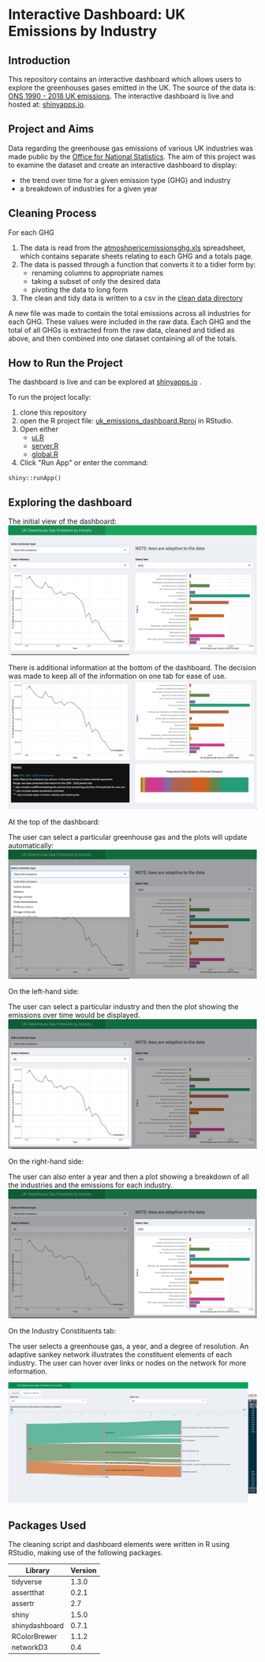 # Interactive Dashboard: UK Emissions by Industry

## Introduction

This repository contains an interactive dashboard which allows users to explore
the greenhouses gases emitted in the UK. The source of the data is:
[ONS 1990 - 2018 UK emissions](https://www.ons.gov.uk/economy/environmentalaccounts/datasets/ukenvironmentalaccountsatmosphericemissionsgreenhousegasemissionsbyeconomicsectorandgasunitedkingdom). The interactive dashboard is live and hosted at:
[shinyapps.io](https://dc27.shinyapps.io/uk_emissions_app/).

## Project and Aims

Data regarding the greenhouse gas emissions of various UK industries was made
public by the [Office for National Statistics](https://www.ons.gov.uk/). The
aim of this project was to examine the dataset and create an interactive
dashboard to display:

+ the trend over time for a given emission type (GHG) and industry
+ a breakdown of industries for a given year

## Cleaning Process

For each GHG

1. The data is read from the [atmoshpericemissionsghg.xls](data/raw_data/atmoshpericemissionsghg.xls) spreadsheet,
which contains separate sheets relating to each GHG and a totals page.
2. The data is passed through a function that converts it to a tidier form by:
    - renaming columns to appropriate names
    - taking a subset of only the desired data
    - pivoting the data to long form
3. The clean and tidy data is written to a csv in the [clean data directory](data/clean_data)

A new file was made to contain the total emissions across all industries for
each GHG. These values were included in the raw data. Each GHG and the total of
all GHGs is extracted from the raw data, cleaned and tidied as above, and then
combined into one dataset containing all of the totals.

## How to Run the Project

The dashboard is live and can be explored at 
[shinyapps.io](https://dc27.shinyapps.io/uk_emissions_app/)
.

To run the project locally:

1. clone this repository
2. open the R project file: [uk_emissions_dashboard.Rproj](uk_emissions_dashboard.Rproj)
in RStudio.
3. Open either
    - [ui.R](ui.R)
    - [server.R](server.R)
    - [global.R](global.R)
4. Click "Run App" or enter the command:

```
shiny::runApp()
```

## Exploring the dashboard

The initial view of the dashboard:
![Dashboard Top](images/dashboard_top.png)

There is additional information at the bottom of the dashboard. The decision was
made to keep all of the information on one tab for ease of use.
![Dashboard Bottom](images/dashboard_bottom.png)

At the top of the dashboard:

The user can select a particular greenhouse gas and the plots will update
automatically:
![Select Emission](images/highlight_selectIn_emission.png)

On the left-hand side:

The user can select a particular industry and then the plot showing the
emissions over time would be displayed.
![Select Industry](images/highlight_LHS.png)


On the right-hand side:

The user can also enter a year and then a plot showing a breakdown of all the
industries and the emissions for each industry.
![Select Year](images/highlight_RHS.png)


On the Industry Constituents tab:

The user selects a greenhouse gas, a year, and a degree of resolution. An
adaptive sankey network illustrates the constituent elements of each industry.
The user can hover over links or nodes on the network for more information.

![Industry Constituents](images/industry_constituents_tab.png)

## Packages Used

The cleaning script and dashboard elements were written in R using RStudio,
making use of the following packages.

| Library | Version |
| --------|---------|
|tidyverse|1.3.0|
|assertthat|0.2.1|
|assertr|2.7|
|shiny|1.5.0|
|shinydashboard|0.7.1|
|RColorBrewer|1.1.2|
|networkD3|0.4|